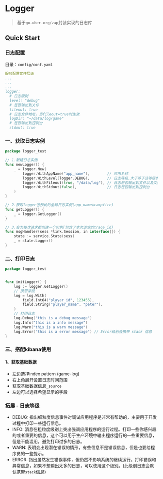 # Logger

> 基于``` go.uber.org/zap ```封装实现的日志库

## Quick Start

### 日志配置

目录：``` config/conf.yaml ```

```yaml
服务配置文件层级
...
...
...
logger:
  # 日志级别
  level: "debug"
  # 是否输出到文件
  fileout: true
  # 日志文件地址，当fileout=true时生效
  logDir: "~/data/log/game"
  # 是否输出到控制台
  stdout: true

```

### 一、获取日志实例

```go
package logger_test

// 1.新建日志实例
func newLogger() {
	_ = logger.New(
		logger.WithAppName("app_name"),        // 应用名称
		logger.WithLevel(logger.DEBUG),        // 日志等级,大于等于该等级的日志将被打印
		logger.WithFileout(true, "/data/log"), // 日志是否输出到文件以及文件目录
		logger.WithStdout(false),              // 日志是否输出到控制台
	)
}

// 2.获取logger包预设的全局日志实例(app_name=campfire)
func getLogger() {
	_ = logger.GetLogger()
}

// 3.会为每次请求都创建一个实例(包含了本次请求的trace_id)
func msgHandler(sess *link.Session, in interface{}) {
	state := service.State(sess)
	_ = state.Logger()
}
```

### 二、打印日志

```go
package logger_test


func initLogger() {
	log := logger.GetLogger()
	// 携带字段
	log = log.With(
		field.Int64("player_id", 123456),
		field.String("player_name", "peter"),
	)
	// 打印日志
	log.Debug("this is a debug message")
	log.Info("this is a info message")
	log.Warn("this is a warn message")
	log.Error("this is a error message") // Error级别会携带 stack 信息
}
```

### 三、搭配kibana使用

#### 1、获取基础数据

- 左边选择index pattern (game-log)
- 右上角展开设置日志时间范围
- 获取基础数据信息```_source```
- 左边可以选择希望显示的字段

### 拓展 - 日志等级

- DEBUG: 指出细粒度信息事件对调试应用程序是非常有帮助的，主要用于开发过程中打印一些运行信息。
- INFO: 消息在粗粒度级别上突出强调应用程序的运行过程。打印一些你感兴趣的或者重要的信息，这个可以用于生产环境中输出程序运行的一些重要信息，但是不能滥用，避免打印过多的日志。
- WARN: 表明会出现潜在错误的情形，有些信息不是错误信息，但是也要给程序员的一些提示。
- ERROR: 指出虽然发生错误事件，但仍然不影响系统的继续运行。打印错误和异常信息，如果不想输出太多的日志，可以使用这个级别。(此级别日志会默认携带```stack```信息)